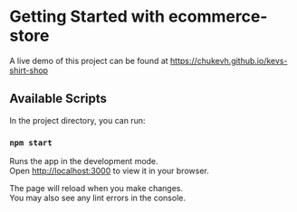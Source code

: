 # Getting Started with ecommerce-store

A live demo of this project can be found at https://chukevh.github.io/kevs-shirt-shop

## Available Scripts

In the project directory, you can run:

### `npm start`

Runs the app in the development mode.\
Open [http://localhost:3000](http://localhost:3000) to view it in your browser.

The page will reload when you make changes.\
You may also see any lint errors in the console.


